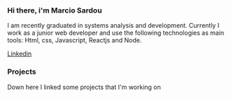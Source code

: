 ### Hi there, i'm Marcio Sardou


I am recently graduated in systems analysis and development. Currently I work as a junior web developer and use the following technologies as main tools: Html, css, Javascript, Reactjs and Node.


[Linkedin](www.linkedin.com/in/MarcioSardou/)



### Projects 
Down here I linked some projects that I'm working on

